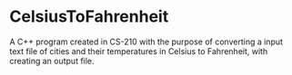 # CelsiusToFahrenheit
A C++ program created in CS-210 with the purpose of converting a input text file of cities and their temperatures in Celsius to Fahrenheit, with creating an output file.
